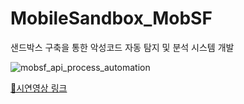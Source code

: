 # MobileSandbox_MobSF
샌드박스 구축을 통한 악성코드 자동 탐지 및 분석 시스템 개발

![mobsf_api_process_automation](https://github.com/kdjehdwls/MobileSandbox_MobSF/assets/50543442/28436c48-a4d9-4b2c-8845-7f20ef983e52)

[🔗시연영상 링크](https://youtu.be/rsbWD3IgQtY)
